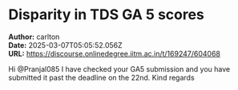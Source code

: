 # Disparity in TDS GA 5 scores

**Author:** carlton  
**Date:** 2025-03-07T05:05:52.056Z  
**URL:** https://discourse.onlinedegree.iitm.ac.in/t/169247/604068

Hi @Pranjal085
I have checked your GA5 submission and you have submitted it past the deadline on the 22nd.
Kind regards
